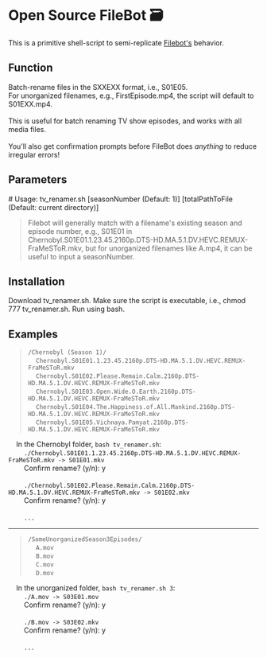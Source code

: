 # Open Source FileBot 🗃️
This is a primitive shell-script to semi-replicate [Filebot's](https://www.filebot.net/) behavior.

## Function
Batch-rename files in the SXXEXX format, i.e., S01E05. 
<br> For unorganized filenames, e.g., FirstEpisode.mp4, the script will default to S01EXX.mp4.
<br><br>This is useful for batch renaming TV show episodes, and works with all media files.
<br><br>You'll also get confirmation prompts before FileBot does *anything* to reduce irregular errors!

## Parameters
\# Usage: tv_renamer.sh [seasonNumber (Default: 1)] [totalPathToFile (Default: current directory)]
>Filebot will generally match with a filename's existing season and episode number, e.g., S01E01 in Chernobyl.S01E01.1.23.45.2160p.DTS-HD.MA.5.1.DV.HEVC.REMUX-FraMeSToR.mkv,
but for unorganized filenames like A.mp4, it can be useful to input a seasonNumber.

## Installation
Download tv_renamer.sh. Make sure the script is executable, i.e., chmod 777 tv_renamer.sh. Run using bash.

## Examples
>`/Chernobyl (Season 1)/`
   <br>&nbsp;&nbsp;&nbsp;&nbsp;`Chernobyl.S01E01.1.23.45.2160p.DTS-HD.MA.5.1.DV.HEVC.REMUX-FraMeSToR.mkv`
   <br>&nbsp;&nbsp;&nbsp;&nbsp;`Chernobyl.S01E02.Please.Remain.Calm.2160p.DTS-HD.MA.5.1.DV.HEVC.REMUX-FraMeSToR.mkv`
   <br>&nbsp;&nbsp;&nbsp;&nbsp;`Chernobyl.S01E03.Open.Wide.O.Earth.2160p.DTS-HD.MA.5.1.DV.HEVC.REMUX-FraMeSToR.mkv`
   <br>&nbsp;&nbsp;&nbsp;&nbsp;`Chernobyl.S01E04.The.Happiness.of.All.Mankind.2160p.DTS-HD.MA.5.1.DV.HEVC.REMUX-FraMeSToR.mkv`
   <br>&nbsp;&nbsp;&nbsp;&nbsp;`Chernobyl.S01E05.Vichnaya.Pamyat.2160p.DTS-HD.MA.5.1.DV.HEVC.REMUX-FraMeSToR.mkv`

&nbsp;&nbsp;&nbsp;&nbsp;In the Chernobyl folder, `bash tv_renamer.sh`:
<br>&nbsp;&nbsp;&nbsp;&nbsp;&nbsp;&nbsp;&nbsp;&nbsp;`./Chernobyl.S01E01.1.23.45.2160p.DTS-HD.MA.5.1.DV.HEVC.REMUX-FraMeSToR.mkv -> S01E01.mkv`
<br>&nbsp;&nbsp;&nbsp;&nbsp;&nbsp;&nbsp;&nbsp;&nbsp;Confirm rename? (y/n): y
<br>
<br>&nbsp;&nbsp;&nbsp;&nbsp;&nbsp;&nbsp;&nbsp;&nbsp;`./Chernobyl.S01E02.Please.Remain.Calm.2160p.DTS-HD.MA.5.1.DV.HEVC.REMUX-FraMeSToR.mkv -> S01E02.mkv`
<br>&nbsp;&nbsp;&nbsp;&nbsp;&nbsp;&nbsp;&nbsp;&nbsp;Confirm rename? (y/n): y
<br>
<br>&nbsp;&nbsp;&nbsp;&nbsp;&nbsp;&nbsp;&nbsp;&nbsp;`...`
<br>

---	

>`/SomeUnorganizedSeason3Episodes/`
<br>&nbsp;&nbsp;&nbsp;&nbsp;`A.mov`
<br>&nbsp;&nbsp;&nbsp;&nbsp;`B.mov`
<br>&nbsp;&nbsp;&nbsp;&nbsp;`C.mov`
<br>&nbsp;&nbsp;&nbsp;&nbsp;`D.mov`

&nbsp;&nbsp;&nbsp;&nbsp;In the unorganized folder, `bash tv_renamer.sh 3`:
<br>&nbsp;&nbsp;&nbsp;&nbsp;&nbsp;&nbsp;&nbsp;&nbsp;`./A.mov -> S03E01.mov`
<br>&nbsp;&nbsp;&nbsp;&nbsp;&nbsp;&nbsp;&nbsp;&nbsp;Confirm rename? (y/n): y
<br>
<br>&nbsp;&nbsp;&nbsp;&nbsp;&nbsp;&nbsp;&nbsp;&nbsp;`./B.mov -> S03E02.mkv`
<br>&nbsp;&nbsp;&nbsp;&nbsp;&nbsp;&nbsp;&nbsp;&nbsp;Confirm rename? (y/n): y
<br>
<br>&nbsp;&nbsp;&nbsp;&nbsp;&nbsp;&nbsp;&nbsp;&nbsp;`...`
